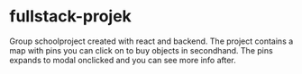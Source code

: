 # fullstack-projek
Group schoolproject created with react and backend. 
The project contains a map with pins you can click on to buy objects in secondhand.
The pins expands to modal onclicked and you can see more info after.
